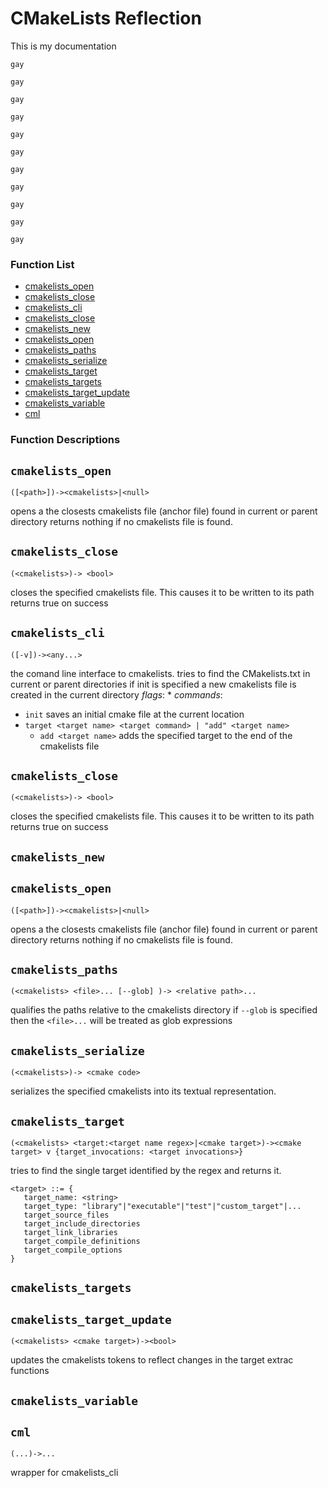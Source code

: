# CMakeLists Reflection

This is my documentation 



    gay

    gay

    gay

    gay

    gay

    gay

    gay

    gay

    gay

    gay

    gay





### Function List


* [cmakelists_open](#cmakelists_open)
* [cmakelists_close](#cmakelists_close)
* [cmakelists_cli](#cmakelists_cli)
* [cmakelists_close](#cmakelists_close)
* [cmakelists_new](#cmakelists_new)
* [cmakelists_open](#cmakelists_open)
* [cmakelists_paths](#cmakelists_paths)
* [cmakelists_serialize](#cmakelists_serialize)
* [cmakelists_target](#cmakelists_target)
* [cmakelists_targets](#cmakelists_targets)
* [cmakelists_target_update](#cmakelists_target_update)
* [cmakelists_variable](#cmakelists_variable)
* [cml](#cml) 

### Function Descriptions

## <a name="cmakelists_open"></a> `cmakelists_open`

 `([<path>])-><cmakelists>|<null>`

 opens a the closests cmakelists file (anchor file) found in current or parent directory
 returns nothing if no cmakelists file is found. 




## <a name="cmakelists_close"></a> `cmakelists_close`

 `(<cmakelists>)-> <bool>`

 closes the specified cmakelists file.  This causes it to be written to its path
 returns true on success




## <a name="cmakelists_cli"></a> `cmakelists_cli`

 `([-v])-><any...>`

 the comand line interface to cmakelists.  tries to find the CMakelists.txt in current or parent directories
 if init is specified a new cmakelists file is created in the current directory
 *flags*:
  * 
 *commands*:
  * `init` saves an initial cmake file at the current location
  * `target <target name> <target command> | "add" <target name>`
    * `add <target name>` adds the specified target to the end of the cmakelists file




## <a name="cmakelists_close"></a> `cmakelists_close`

 `(<cmakelists>)-> <bool>`

 closes the specified cmakelists file.  This causes it to be written to its path
 returns true on success




## <a name="cmakelists_new"></a> `cmakelists_new`





## <a name="cmakelists_open"></a> `cmakelists_open`

 `([<path>])-><cmakelists>|<null>`

 opens a the closests cmakelists file (anchor file) found in current or parent directory
 returns nothing if no cmakelists file is found. 




## <a name="cmakelists_paths"></a> `cmakelists_paths`

 `(<cmakelists> <file>... [--glob] )-> <relative path>...`

 qualifies the paths relative to the cmakelists directory 
 if `--glob` is specified then the `<file>...` will be treated
 as glob expressions




## <a name="cmakelists_serialize"></a> `cmakelists_serialize`

 `(<cmakelists>)-> <cmake code>`

 serializes the specified cmakelists into its textual representation.




## <a name="cmakelists_target"></a> `cmakelists_target`

 `(<cmakelists> <target:<target name regex>|<cmake target>)-><cmake target> v {target_invocations: <target invocations>}`

 tries to find the single target identified by the regex and returns it. 
 
 ```
 <target> ::= {
    target_name: <string>
    target_type: "library"|"executable"|"test"|"custom_target"|...
    target_source_files
    target_include_directories
    target_link_libraries
    target_compile_definitions
    target_compile_options
 }
 ```




## <a name="cmakelists_targets"></a> `cmakelists_targets`





## <a name="cmakelists_target_update"></a> `cmakelists_target_update`

 `(<cmakelists> <cmake target>)-><bool>`
 
 updates the cmakelists tokens to reflect changes in the target
  extrac functions
 




## <a name="cmakelists_variable"></a> `cmakelists_variable`





## <a name="cml"></a> `cml`

 `(...)->...`
 
 wrapper for cmakelists_cli




 


